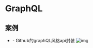 # GraphQL

## 案例

- [](https://github.com/octokit/graphql.js/) - Github的graphQL风格api封装 ![img](https://img.shields.io/github/stars/octokit/graphql.js/)

